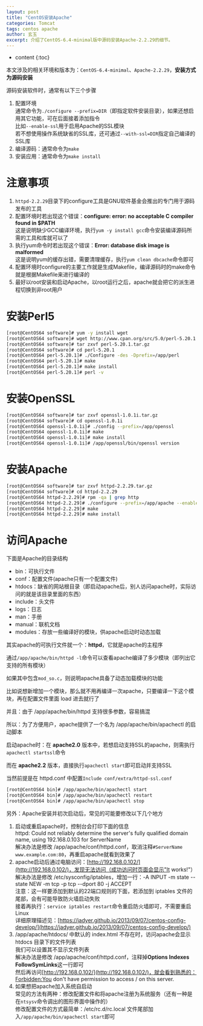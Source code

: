 ```yaml
---
layout: post
title: "CentOS安装Apache"
categories: Tomcat
tags: centos apache
author: 玄玉
excerpt: 介绍了CentOS-6.4-minimal版中源码安装Apache-2.2.29的细节。
---
```


* content
{:toc}


本文涉及的相关环境和版本为：`CentOS-6.4-minimal`、`Apache-2.2.29`，**安装方式为源码安装**

源码安装软件时，通常有以下三个步骤

1. 配置环境<br>
   通常命令为`./configure --prefix=DIR`（即指定软件安装目录），如果还想启用其它功能，可在后面接着添加指令<br>
   比如`--enable-ssl`用于启用Apache的SSL模块<br>
   若不想使用操作系统缺省的SSL库，还可通过`--with-ssl=DIR`指定自己编译的SSL库
2. 编译源码：通常命令为`make`
3. 安装应用：通常命令为`make install`

# 注意事项

1. `httpd-2.2.29`目录下的configure工具是GNU软件基金会推出的专门用于源码发布的工具
2. 配置环境时若出现这个错误：**configure: error: no acceptable C compiler found in $PATH**<br>
   这是说明缺少GCC编译环境，执行`yum -y install gcc`命令安装编译源码所需的工具和库就可以了
3. 执行yum命令时若出现这个错误：**Error: database disk image is malformed**<br>
   这是说明yum的缓存出错，需要清理缓存，执行`yum clean dbcache`命令即可
4. 配置环境时configure的主要工作就是生成Makefile，编译源码时的make命令就是根据Makefile来进行编译的
5. 最好以root安装和启动Apache，以root运行之后，apache就会把它的派生进程切换到非root用户

# 安装Perl5

```sh
[root@CentOS64 software]# yum -y install wget
[root@CentOS64 software]# wget http://www.cpan.org/src/5.0/perl-5.20.1.tar.gz
[root@CentOS64 software]# tar zxvf perl-5.20.1.tar.gz
[root@CentOS64 software]# cd perl-5.20.1
[root@CentOS64 perl-5.20.1]# ./Configure -des -Dprefix=/app/perl
[root@CentOS64 perl-5.20.1]# make
[root@CentOS64 perl-5.20.1]# make install
[root@CentOS64 perl-5.20.1]# perl -v
```

# 安装OpenSSL

```sh
[root@CentOS64 software]# tar zxvf openssl-1.0.1i.tar.gz
[root@CentOS64 software]# cd openssl-1.0.1i
[root@CentOS64 openssl-1.0.1i]# ./config --prefix=/app/openssl
[root@CentOS64 openssl-1.0.1i]# make
[root@CentOS64 openssl-1.0.1i]# make install
[root@CentOS64 openssl-1.0.1i]# /app/openssl/bin/openssl version
```

# 安装Apache

```sh
[root@CentOS64 software]# tar zxvf httpd-2.2.29.tar.gz
[root@CentOS64 software]# cd httpd-2.2.29
[root@CentOS64 httpd-2.2.29]# rpm -qa | grep http
[root@CentOS64 httpd-2.2.29]# ./configure --prefix=/app/apache --enable-ssl --with-ssl=/app/openssl
[root@CentOS64 httpd-2.2.29]# make
[root@CentOS64 httpd-2.2.29]# make install
```

# 访问Apache

下面是Apache的目录结构

* bin：可执行文件
* conf：配置文件(apache只有一个配置文件)
* htdocs：缺省的网站根目录（即启动apache后，别人访问apache时，实际访问的就是该目录里面的东西）
* include：头文件
* logs：日志
* man：手册
* manual：联机文档
* modules：存放一些编译好的模块，供apache启动时动态加载

其实apache的可执行文件就一个：**httpd**，它就是apache的主程序

通过`/app/apache/bin/httpd -l`命令可以查看apache编译了多少模块（即列出它支持的所有模块）

如果其中包含`mod_so.c`，则说明apache具备了动态加载模块的功能

比如说想新增加一个模块，那么就不用再编译一次apache，只要编译一下这个模块，再在配置文件里面 load 进去就行了

并且：由于 /app/apache/bin/httpd 支持很多参数，容易搞混

所以：为了方便用户，apache提供了一个名为 /app/apache/bin/apachectl 的启动脚本

启动apache时：在 **apache2.0** 版本中，若想启动支持SSL的apache，则需执行`apachectl startssl`命令

而在 **apache2.2** 版本，直接执行`apachectl start`即可启动并支持SSL

当然前提是在 httpd.conf 中配置`Include conf/extra/httpd-ssl.conf`

```sh
[root@CentOS64 bin]# /app/apache/bin/apachectl start
[root@CentOS64 bin]# /app/apache/bin/apachectl restart
[root@CentOS64 bin]# /app/apache/bin/apachectl stop
```

另外：Apache安装并初次启动后，常见的可能要修改以下几个地方

1. 启动或重启apache时，控制台会打印下面的信息<br>
   httpd: Could not reliably determine the server's fully qualified domain name, using 192.168.0.103 for ServerName<br>
   解决办法是修改 /app/apache/conf/httpd.conf，取消注释`#ServerName www.example.com:80`，再重启apache就看到效果了
2. apache启动后通过电脑访问：[http://192.168.0.102/](http://192.168.0.102/)，发现无法访问（成功访问时页面会显示"It works!"）<br>
   解决办法是修改 /etc/sysconfig/iptables，增加一行：-A INPUT -m state --state NEW -m tcp -p tcp --dport 80 -j ACCEPT<br>
   注意：这一样要添加到默认的22端口规则的下面，若添加到 iptables 文件的尾部，会有可能导致防火墙启动失败<br>
   接着再执行：`service iptables restart`命令重启防火墙即可，不需要重启Linux<br>
   详细原理描述见：[https://jadyer.github.io/2013/09/07/centos-config-develop/](https://jadyer.github.io/2013/09/07/centos-config-develop/)
3. /app/apache/htdocs/ 中默认的 index.html 不存在时，访问apache会显示 htdocs 目录下的文件列表<br>
   我们可以设置其不显示文件列表<br>
   解决办法是修改 /app/apache/conf/httpd.conf，注释掉**Options Indexes FollowSymLinks**这一行即可<br>
   然后再访问[http://192.168.0.102/](http://192.168.0.102/)，就会看到熟悉的：Forbidden:You don't have permission to access / on this server.
4. 如果想把apache加入系统自启动<br>
   常见的方法有两种：修改配置文件和将apache注册为系统服务（还有一种是在`ntsysv`命令调出的图形界面中操作的）<br>
   修改配置文件的方式最简单：/etc/rc.d/rc.local 文件尾部加入`/app/apache/bin/apachectl start`即可